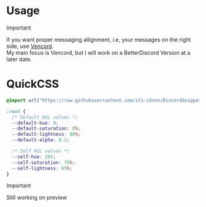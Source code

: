 # Usage
> [!IMPORTANT]  
> If you want proper messaging allignment, i.e, your messages on the right side, use [Vencord](https://github.com/Vendicated/Vencord).  
> My main focus is Vencord, but I will work on a BetterDiscord Version at a later date.

# QuickCSS
```css
@import url("https://raw.githubusercontent.com/its-x3non/DiscordSnippets/main/ProperMessages/ProperMessages.theme.css");

:root {
  /* Default HSL values */
  --default-hue: 0;
  --default-saturation: 0%;
  --default-lightness: 80%;
  --default-alpha: 0.2;

  /* Self HSL values */
  --self-hue: 285;
  --self-saturation: 70%;
  --self-lightness: 65%;
}
```

> [!IMPORTANT]
> Still working on preview
